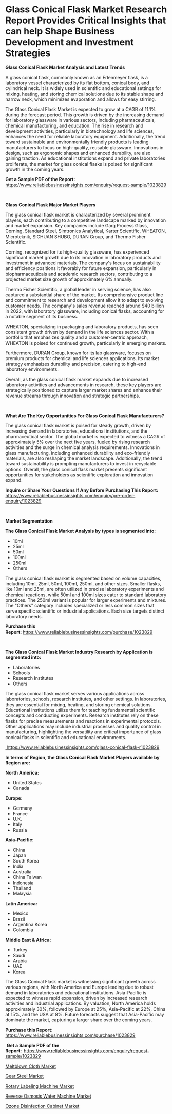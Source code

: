 <p><h1>Glass Conical Flask Market Research Report Provides Critical Insights that can help Shape Business Development and Investment Strategies</h1></p><p><strong>Glass Conical Flask Market Analysis and Latest Trends</strong></p>
<p><p>A glass conical flask, commonly known as an Erlenmeyer flask, is a laboratory vessel characterized by its flat bottom, conical body, and cylindrical neck. It is widely used in scientific and educational settings for mixing, heating, and storing chemical solutions due to its stable shape and narrow neck, which minimizes evaporation and allows for easy stirring.</p><p>The Glass Conical Flask Market is expected to grow at a CAGR of 11.1% during the forecast period. This growth is driven by the increasing demand for laboratory glassware in various sectors, including pharmaceuticals, chemical manufacturing, and education. The rise in research and development activities, particularly in biotechnology and life sciences, enhances the need for reliable laboratory equipment. Additionally, the trend toward sustainable and environmentally friendly products is leading manufacturers to focus on high-quality, reusable glassware. Innovations in design, such as ergonomic shapes and enhanced durability, are also gaining traction. As educational institutions expand and private laboratories proliferate, the market for glass conical flasks is poised for significant growth in the coming years.</p></p>
<p><strong>Get a Sample PDF of the Report:&nbsp;</strong> <a href="https://www.reliablebusinessinsights.com/enquiry/request-sample/1023829?utm_campaign=1119&utm_medium=2&utm_source=Github&utm_content=ia&utm_term=05032025&utm_id=glass-conical-flask">https://www.reliablebusinessinsights.com/enquiry/request-sample/1023829</a></p>
<p>&nbsp;</p>
<p><strong>Glass Conical Flask Major Market Players</strong></p>
<p><p>The glass conical flask market is characterized by several prominent players, each contributing to a competitive landscape marked by innovation and market expansion. Key companies include Garg Process Glass, Corning, Standard Steel, Simtronics Analytical, Karter Scientific, WHEATON, Microteknik, SICHUAN SHUBO, DURAN Group, and Thermo Fisher Scientific. </p><p>Corning, recognized for its high-quality glassware, has experienced significant market growth due to its innovation in laboratory products and investment in advanced materials. The company's focus on sustainability and efficiency positions it favorably for future expansion, particularly in biopharmaceuticals and academic research sectors, contributing to a projected market size growth of approximately 6% annually.</p><p>Thermo Fisher Scientific, a global leader in serving science, has also captured a substantial share of the market. Its comprehensive product line and commitment to research and development allow it to adapt to evolving customer needs. The company's sales revenue reached around $40 billion in 2022, with laboratory glassware, including conical flasks, accounting for a notable segment of its business.</p><p>WHEATON, specializing in packaging and laboratory products, has seen consistent growth driven by demand in the life sciences sector. With a portfolio that emphasizes quality and a customer-centric approach, WHEATON is poised for continued growth, particularly in emerging markets.</p><p>Furthermore, DURAN Group, known for its lab glassware, focuses on premium products for chemical and life sciences applications. Its market strategy emphasizes durability and precision, catering to high-end laboratory environments.</p><p>Overall, as the glass conical flask market expands due to increased laboratory activities and advancements in research, these key players are strategically positioned to capture larger market shares and enhance their revenue streams through innovation and strategic partnerships.</p></p>
<p>&nbsp;</p>
<p><strong>What Are The Key Opportunities For Glass Conical Flask Manufacturers?</strong></p>
<p><p>The glass conical flask market is poised for steady growth, driven by increasing demand in laboratories, educational institutions, and the pharmaceutical sector. The global market is expected to witness a CAGR of approximately 5% over the next five years, fueled by rising research activities and the surge in chemical analysis requirements. Innovations in glass manufacturing, including enhanced durability and eco-friendly materials, are also reshaping the market landscape. Additionally, the trend toward sustainability is prompting manufacturers to invest in recyclable options. Overall, the glass conical flask market presents significant opportunities for stakeholders as scientific exploration and innovation expand.</p></p>
<p><strong>Inquire or Share Your Questions If Any Before Purchasing This Report:</strong> <a href="https://www.reliablebusinessinsights.com/enquiry/pre-order-enquiry/1023829?utm_campaign=1119&utm_medium=2&utm_source=Github&utm_content=ia&utm_term=05032025&utm_id=glass-conical-flask">https://www.reliablebusinessinsights.com/enquiry/pre-order-enquiry/1023829</a></p>
<p>&nbsp;</p>
<p><strong>Market Segmentation</strong></p>
<p><strong>The Glass Conical Flask Market Analysis by types is segmented into:</strong></p>
<p><ul><li>10ml</li><li>25ml</li><li>50ml</li><li>100ml</li><li>250ml</li><li>Others</li></ul></p>
<p><p>The glass conical flask market is segmented based on volume capacities, including 10ml, 25ml, 50ml, 100ml, 250ml, and other sizes. Smaller flasks, like 10ml and 25ml, are often utilized in precise laboratory experiments and chemical reactions, while 50ml and 100ml sizes cater to standard laboratory practices. The 250ml variant is popular for larger experiments and mixtures. The "Others" category includes specialized or less common sizes that serve specific scientific or industrial applications. Each size targets distinct laboratory needs.</p></p>
<p><strong>Purchase this Report:&nbsp;</strong><a href="https://www.reliablebusinessinsights.com/purchase/1023829?utm_campaign=1119&utm_medium=2&utm_source=Github&utm_content=ia&utm_term=05032025&utm_id=glass-conical-flask">https://www.reliablebusinessinsights.com/purchase/1023829</a></p>
<p>&nbsp;</p>
<p><strong>The Glass Conical Flask Market Industry Research by Application is segmented into:</strong></p>
<p><ul><li>Laboratories</li><li>Schools</li><li>Research Institutes</li><li>Others</li></ul></p>
<p><p>The glass conical flask market serves various applications across laboratories, schools, research institutes, and other settings. In laboratories, they are essential for mixing, heating, and storing chemical solutions. Educational institutions utilize them for teaching fundamental scientific concepts and conducting experiments. Research institutes rely on these flasks for precise measurements and reactions in experimental protocols. Other applications may include industrial processes and quality control in manufacturing, highlighting the versatility and critical importance of glass conical flasks in scientific and educational environments.</p></p>
<p><a href="https://www.reliablebusinessinsights.com/glass-conical-flask-r1023829?utm_campaign=1119&utm_medium=2&utm_source=Github&utm_content=ia&utm_term=05032025&utm_id=glass-conical-flask">&nbsp;https://www.reliablebusinessinsights.com/glass-conical-flask-r1023829</a></p>
<p><strong>In terms of Region, the Glass Conical Flask Market Players available by Region are:</strong></p>
<p>
    <p> <strong> North America: </strong>
        <ul>
            <li>United States</li>
            <li>Canada</li>
        </ul>
        </p> 
    <p> <strong> Europe: </strong>
        <ul>
            <li>Germany</li>
            <li>France</li>
            <li>U.K.</li>
            <li>Italy</li>
            <li>Russia</li>
        </ul>
        </p> 
    <p> <strong> Asia-Pacific: </strong>
        <ul>
            <li>China</li>
            <li>Japan</li>
            <li>South Korea</li>
            <li>India</li>
            <li>Australia</li>
            <li>China Taiwan</li>
            <li>Indonesia</li>
            <li>Thailand</li>
            <li>Malaysia</li>
        </ul>
        </p> 
    <p> <strong> Latin America: </strong>
        <ul>
            <li>Mexico</li>
            <li>Brazil</li>
            <li>Argentina Korea</li>
            <li>Colombia</li>
        </ul>
        </p> 
    <p> <strong> Middle East & Africa: </strong>
        <ul>
            <li>Turkey</li>
            <li>Saudi</li>
            <li>Arabia</li>
            <li>UAE</li>
            <li>Korea</li>
        </ul>
    </p>
    </p>
<p><p>The Glass Conical Flask market is witnessing significant growth across various regions, with North America and Europe leading due to robust demand in laboratories and educational institutions. Asia-Pacific is expected to witness rapid expansion, driven by increased research activities and industrial applications. By valuation, North America holds approximately 30%, followed by Europe at 25%, Asia-Pacific at 22%, China at 15%, and the USA at 8%. Future forecasts suggest that Asia-Pacific may dominate the market, capturing a larger share over the coming years.</p></p>
<p><strong>Purchase this Report: </strong><a href="https://www.reliablebusinessinsights.com/purchase/1023829?utm_campaign=1119&utm_medium=2&utm_source=Github&utm_content=ia&utm_term=05032025&utm_id=glass-conical-flask">https://www.reliablebusinessinsights.com/purchase/1023829</a></p>
<p>&nbsp;<strong>Get a Sample PDF of the Report:&nbsp;&nbsp;</strong><a href="https://www.reliablebusinessinsights.com/enquiry/request-sample/1023829?utm_campaign=1119&utm_medium=2&utm_source=Github&utm_content=ia&utm_term=05032025&utm_id=glass-conical-flask">https://www.reliablebusinessinsights.com/enquiry/request-sample/1023829</a></p>
<p><strong></strong></p>
<p><p><a href="https://github.com/billejuman43/Market-Research-Report-List-1/blob/main/meltblown-cloth-market.md?utm_campaign=1119&utm_medium=2&utm_source=Github&utm_content=ia&utm_term=05032025&utm_id=glass-conical-flask">Meltblown Cloth Market</a></p><p><a href="https://github.com/pockettifere14/Market-Research-Report-List-1/blob/main/gear-steel-market.md?utm_campaign=1119&utm_medium=2&utm_source=Github&utm_content=ia&utm_term=05032025&utm_id=glass-conical-flask">Gear Steel Market</a></p><p><a href="https://github.com/shroffuhpa/Market-Research-Report-List-1/blob/main/rotary-labeling-machine-market.md?utm_campaign=1119&utm_medium=2&utm_source=Github&utm_content=ia&utm_term=05032025&utm_id=glass-conical-flask">Rotary Labeling Machine Market</a></p><p><a href="https://github.com/reeseberro3j/Market-Research-Report-List-1/blob/main/reverse-osmosis-water-machine-market.md?utm_campaign=1119&utm_medium=2&utm_source=Github&utm_content=ia&utm_term=05032025&utm_id=glass-conical-flask">Reverse Osmosis Water Machine Market</a></p><p><a href="https://github.com/dafertsuria/Market-Research-Report-List-1/blob/main/ozone-disinfection-cabinet-market.md?utm_campaign=1119&utm_medium=2&utm_source=Github&utm_content=ia&utm_term=05032025&utm_id=glass-conical-flask">Ozone Disinfection Cabinet Market</a></p></p>